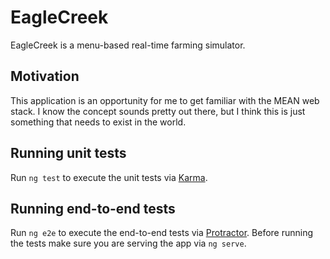 # EagleCreek

EagleCreek is a menu-based real-time farming simulator.

## Motivation

This application is an opportunity for me to get familiar with the MEAN web stack. I know the concept sounds pretty out there, but I think this is just something that needs to exist in the world.

## Running unit tests

Run `ng test` to execute the unit tests via [Karma](https://karma-runner.github.io).

## Running end-to-end tests

Run `ng e2e` to execute the end-to-end tests via [Protractor](http://www.protractortest.org/).
Before running the tests make sure you are serving the app via `ng serve`.
